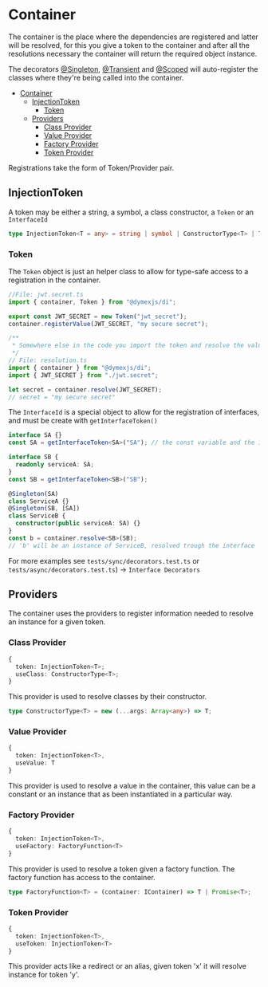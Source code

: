 # Container

The container is the place where the dependencies are registered and latter will be resolved, for this you give a token to the container and after all the resolutions necessary the container will return the required object instance.

The decorators [@Singleton](02-decorators.md#singleton), [@Transient](02-decorators.md##transient) and [@Scoped](02-decorators.md##scoped) will auto-register the classes where they're being called into the container.

<!-- TOC depthFrom:1 depthTo:3 -->

- [Container](#container)
  - [InjectionToken](#injectiontoken)
    - [Token](#token)
  - [Providers](#providers)
    - [Class Provider](#class-provider)
    - [Value Provider](#value-provider)
    - [Factory Provider](#factory-provider)
    - [Token Provider](#token-provider)

<!-- /TOC -->

Registrations take the form of Token/Provider pair.

## InjectionToken

A token may be either a string, a symbol, a class constructor, a `Token` or an `InterfaceId`

```typescript
type InjectionToken<T = any> = string | symbol | ConstructorType<T> | Token | InterfaceId<T>;
```

### Token

The `Token` object is just an helper class to allow for type-safe access to a registration in the container.

```typescript
//File: jwt.secret.ts
import { container, Token } from "@dymexjs/di";

export const JWT_SECRET = new Token("jwt_secret");
container.registerValue(JWT_SECRET, "my secure secret");

/**
 * Somewhere else in the code you import the token and resolve the value from the container
 */
// File: resolution.ts
import { container } from "@dymexjs/di";
import { JWT_SECRET } from "./jwt.secret";

let secret = container.resolve(JWT_SECRET);
// secret = "my secure secret"
```

The `InterfaceId` is a special object to allow for the registration of interfaces, and must be create with `getInterfaceToken()`

```typescript
interface SA {}
const SA = getInterfaceToken<SA>("SA"); // the const variable and the interface should have the same name

interface SB {
  readonly serviceA: SA;
}
const SB = getInterfaceToken<SB>("SB");

@Singleton(SA)
class ServiceA {}
@Singleton(SB, [SA])
class ServiceB {
  constructor(public serviceA: SA) {}
}
const b = container.resolve<SB>(SB);
// 'b' will be an instance of ServiceB, resolved trough the interface
```

For more examples see `tests/sync/decorators.test.ts` or `tests/async/decorators.test.ts`) -> `Interface Decorators`

## Providers

The container uses the providers to register information needed to resolve an instance for a given token.

### Class Provider

```typescript
{
  token: InjectionToken<T>;
  useClass: ConstructorType<T>;
}
```

This provider is used to resolve classes by their constructor.

```typescript
type ConstructorType<T> = new (...args: Array<any>) => T;
```

### Value Provider

```typescript
{
  token: InjectionToken<T>,
  useValue: T
}
```

This provider is used to resolve a value in the container, this value can be a constant or an instance that as been instantiated in a particular way.

### Factory Provider

```typescript
{
  token: InjectionToken<T>,
  useFactory: FactoryFunction<T>
}
```

This provider is used to resolve a token given a factory function. The factory function has access to the container.

```typescript
type FactoryFunction<T> = (container: IContainer) => T | Promise<T>;
```

### Token Provider

```typescript
{
  token: InjectionToken<T>,
  useToken: InjectionToken<T>
}
```

This provider acts like a redirect or an alias, given token 'x' it will resolve instance for token 'y'.
